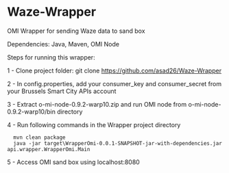 # Waze-Wrapper
OMI Wrapper for sending Waze data to sand box

Dependencies: Java, Maven, OMI Node


Steps for running this wrapper:
	
1 - Clone project folder: git clone https://github.com/asad26/Waze-Wrapper

2 - In config.properties, add your consumer_key and consumer_secret from your Brussels Smart City APIs account

3 - Extract o-mi-node-0.9.2-warp10.zip and run OMI node from o-mi-node-0.9.2-warp10/bin directory

4 - Run following commands in the Wrapper project directory

	  mvn clean package
	  java -jar target\WrapperOmi-0.0.1-SNAPSHOT-jar-with-dependencies.jar api.wrapper.WrapperOmi.Main
	
5 - Access OMI sand box using localhost:8080 
